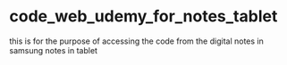 # code_web_udemy_for_notes_tablet
this is for the purpose of accessing the code from the digital notes in samsung notes in tablet
